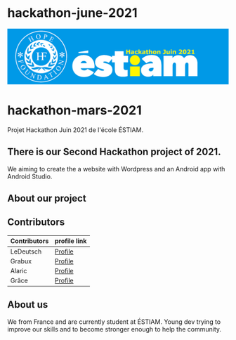 # hackathon-june-2021

![Banner](images/banner.jpg)

# hackathon-mars-2021
Projet Hackathon Juin 2021 de l'école ÉSTIAM. 

## There is our Second Hackathon project of 2021.

We aiming to create the a website with Wordpress and an Android app with Android Studio.

## About our project




## Contributors

| Contributors | profile link |
| ------ | ------ |
| LeDeutsch | [Profile](https://github.com/LeDeutsch)  |
| Grabux | [Profile](https://github.com/grabux)  |
| Alaric | [Profile](https://github.com/21-Eyeshield)  |
| Grâce | [Profile](https://github.com/ghost9333)  | https://github.com/De-Chancel


## About us

We from France and are currently student at ÉSTIAM.
Young dev trying to improve our skills and to become stronger enough to help the community.

